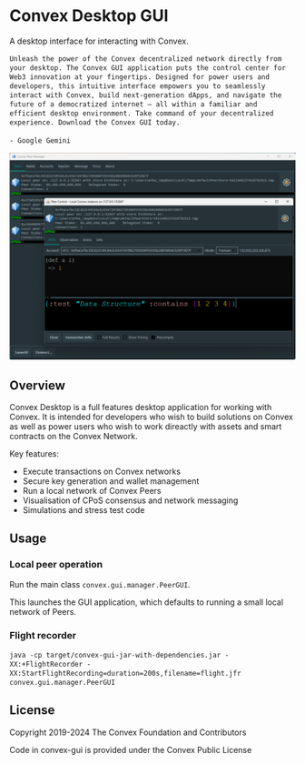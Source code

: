 # Convex Desktop GUI

A desktop interface for interacting with Convex.

```
Unleash the power of the Convex decentralized network directly from your desktop. The Convex GUI application puts the control center for Web3 innovation at your fingertips. Designed for power users and developers, this intuitive interface empowers you to seamlessly interact with Convex, build next-generation dApps, and navigate the future of a democratized internet – all within a familiar and efficient desktop environment. Take command of your decentralized experience. Download the Convex GUI today.

- Google Gemini
```

![Screenshot](docs/images/convex-desktop.png)

## Overview

Convex Desktop is a full features desktop application for working with Convex. It is intended for developers who wish to build solutions on Convex as well as power users who wish to work direactly with assets and smart contracts on the Convex Network.

Key features:
- Execute transactions on Convex networks
- Secure key generation and wallet management
- Run a local network of Convex Peers
- Visualisation of CPoS consensus and network messaging
- Simulations and stress test code

## Usage

### Local peer operation

Run the main class `convex.gui.manager.PeerGUI`.

This launches the GUI application, which defaults to running a small local network of Peers.

### Flight recorder

```
java -cp target/convex-gui-jar-with-dependencies.jar -XX:+FlightRecorder -XX:StartFlightRecording=duration=200s,filename=flight.jfr convex.gui.manager.PeerGUI
```

## License

Copyright 2019-2024 The Convex Foundation and Contributors

Code in convex-gui is provided under the Convex Public License
